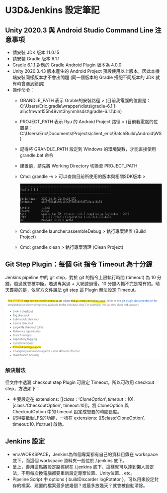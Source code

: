 # U3D&Jenkins 設定筆記

## Unity 2020.3 與 Android Studio Command Line 注意事項

- 請安裝 JDK 版本 11.0.15
- 請安裝 Gradle 版本 6.1.1
- Gradle 6.1.1 對應的 Gradle Android Plugin 版本為 4.0.0
- Unity 2020.3.43 版本產生的 Android Project 預設使用以上版本，因此本機端安裝同樣版本才不會出問題 (同一個版本的 Gradle 搭配不同版本的 JDK 就有時會遇到錯誤)
- 操作命令：
    - GRANDLE_PATH 表示 Grable的安裝路徑 > (目前我電腦的位置是：C:\Users\Eric\.gradle\wrapper\dists\gradle-6.1.1-all\cfmwm155h49vnt3hynmlrsdst\gradle-6.1.1\bin)
    - PROJECT_PATH 表示 Ryu 的 Android Project 路徑 > (目前我電腦的位置是：C:\Users\Eric\Documents\Projects\client_eric\BatchBuild\Android\WS)
    - 記得將 GRANDLE_PATH 設定到 Windows 的環境變數，才能直接使用 grandle.bat 命令
    - 建置前，請先將 Working Directory 切換至 PROJECT_PATH
    - Cmd: grandle -v > 可以查詢目前所使用的版本與相關SDK版本 >
        
        ![gradle-version.png](U3D&Jenkins%20%E8%A8%AD%E5%AE%9A%E7%AD%86%E8%A8%98%20ba2f7a90eec649689c8fada84f8478a0/gradle-version.png)
        
    - Cmd: grandle launcher:assembleDebug > 執行專案建置 (Build Project)
    - Cmd: grandle clean > 執行專案清理 (Clean Project)

## Git Step Plugin：每個 Git 指令 Timeout 為十分鐘

Jenkins pipeline 中的 git step，對於 git 的指令上限執行時間 (timeout) 為 10 分鐘，超過就會被中斷。若遇專案過 + 大網速過慢，10 分鐘內抓不完是常有的。晴天霹靂的是，依官方文件說法 git step 這 Plugin 無法設定 Timeout。

![jenkins_git_step_doc.png](U3D&Jenkins%20%E8%A8%AD%E5%AE%9A%E7%AD%86%E8%A8%98%20ba2f7a90eec649689c8fada84f8478a0/jenkins_git_step_doc.png)

### 解決辦法

但文件中透漏 checkout step Plugin 可設定 Timeout，所以可改用 checkout step，方法如下： 

- 主要設定在 extensions: [[$class:‘CloneOption’, timeout:10], [$class:‘CheckoutOption’, timeout:10]]，將 CloneOption 與CheckoutOption 中的 timeout 設定成想要的時間長度。
- 記得要啟動LFS的功能，一樣在 extensions: [[$class:‘CloneOption’, timeout:10, lfs:true] 啟動。

## Jenkins 設定

- env.WORKSPACE，Jenkins為每個專案都有自己的資料目錄在 workspace 底下，而這個 workspace 資料夾一般位於 /.jenkins 底下。
- 呈上，善用這點將設定路徑綁在 /.jenkins 底下，這樣就可以達到懶人設定法，不用每次換電腦都要重新設定專案位置、Unity位置… etc。
- Pipeline Script 中 options { buildDiscarder logRotator }，可以用來設定封存的檔案、建置的檔案最多放幾個？或最多放幾天？就會被自動清除。